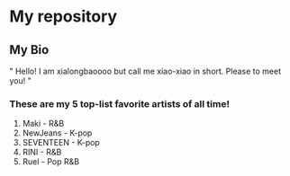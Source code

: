 # My repository
## My Bio
" Hello! I am xialongbaoooo but call me xiao-xiao in short. Please to meet you! "

### **These are my 5 top-list favorite artists of all time!**
1. Maki - R&B
2. NewJeans - K-pop
3. SEVENTEEN - K-pop
4. RINI - R&B
5. Ruel - Pop R&B 

<!---
xiaolongbaoooo/xiaolongbaoooo is a ✨ special ✨ repository because its `README.md` (this file) appears on your GitHub profile.
You can click the Preview link to take a look at your changes.
--->
